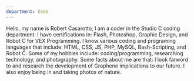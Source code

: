 ```yaml
---
department: Code
---
```

Hello, my name is Robert Casarotto, I am a coder in the Studio C coding department. I have certifications in: Flash, Photoshop, Graphic Design, and Robot C for VEX Programming. I know various coding and programing languages that include: HTML, CSS, JS, PHP, MySQL, Bash-Scripting, and Robot C. Some of my hobbies include: coding/programming, researching technology, and photography. Some facts about me are that: I look farword to and research the development of Graphene implications to our future. I also enjoy being in and taking photos of nature.
